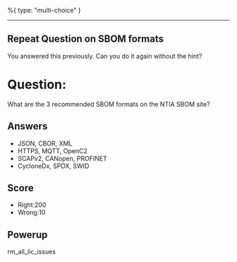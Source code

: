 %{
 type: "multi-choice"
}

---
## Repeat Question on SBOM formats
You answered this previously.
Can you do it again without the hint?

# Question:
What are the 3 recommended SBOM formats
on the NTIA SBOM site?

## Answers
- JSON, CBOR, XML
- HTTPS, MQTT, OpenC2
- SCAPv2, CANopen, PROFINET
- CycloneDx, SPDX, SWID


## Score
- Right:200
- Wrong:10

## Powerup
rm_all_lic_issues
